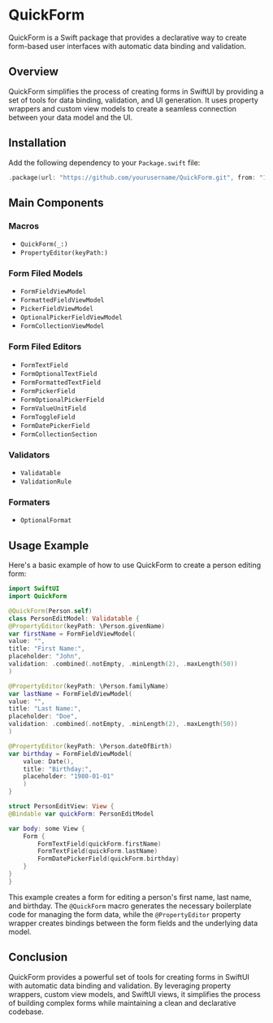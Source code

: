 # QuickForm

QuickForm is a Swift package that provides a declarative way to create form-based user interfaces with automatic data binding and validation.

## Overview

QuickForm simplifies the process of creating forms in SwiftUI by providing a set of tools for data binding, validation, and UI generation. It uses property wrappers and custom view models to create a seamless connection between your data model and the UI.

## Installation

Add the following dependency to your `Package.swift` file:

```swift
.package(url: "https://github.com/yourusername/QuickForm.git", from: "1.0.0")
```

## Main Components

### Macros
- ``QuickForm(_:)``
- ``PropertyEditor(keyPath:)``
### Form Filed Models
- ``FormFieldViewModel``
- ``FormattedFieldViewModel``
- ``PickerFieldViewModel``
- ``OptionalPickerFieldViewModel``
- ``FormCollectionViewModel``
### Form Filed Editors
- ``FormTextField``
- ``FormOptionalTextField``
- ``FormFormattedTextField``
- ``FormPickerField``
- ``FormOptionalPickerField``
- ``FormValueUnitField``
- ``FormToggleField``
- ``FormDatePickerField``
- ``FormCollectionSection``
### Validators
- ``Validatable``
- ``ValidationRule``
### Formaters
- ``OptionalFormat``


## Usage Example

Here's a basic example of how to use QuickForm to create a person editing form:

```swift
import SwiftUI
import QuickForm

@QuickForm(Person.self)
class PersonEditModel: Validatable {
@PropertyEditor(keyPath: \Person.givenName)
var firstName = FormFieldViewModel(
value: "",
title: "First Name:",
placeholder: "John",
validation: .combined(.notEmpty, .minLength(2), .maxLength(50))
)

@PropertyEditor(keyPath: \Person.familyName)
var lastName = FormFieldViewModel(
value: "",
title: "Last Name:",
placeholder: "Doe",
validation: .combined(.notEmpty, .minLength(2), .maxLength(50))
)

@PropertyEditor(keyPath: \Person.dateOfBirth)
var birthday = FormFieldViewModel(
    value: Date(),
    title: "Birthday:",
    placeholder: "1980-01-01"
    )
}

struct PersonEditView: View {
@Bindable var quickForm: PersonEditModel

var body: some View {
    Form {
        FormTextField(quickForm.firstName)
        FormTextField(quickForm.lastName)
        FormDatePickerField(quickForm.birthday)
    }
}
}
```

This example creates a form for editing a person's first name, last name, and birthday. The `@QuickForm` macro generates the necessary boilerplate code for managing the form data, while the `@PropertyEditor` property wrapper creates bindings between the form fields and the underlying data model.

## Conclusion

QuickForm provides a powerful set of tools for creating forms in SwiftUI with automatic data binding and validation. By leveraging property wrappers, custom view models, and SwiftUI views, it simplifies the process of building complex forms while maintaining a clean and declarative codebase.
